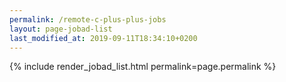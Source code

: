 ```yaml
---
permalink: /remote-c-plus-plus-jobs
layout: page-jobad-list
last_modified_at: 2019-09-11T18:34:10+0200
---
```

{% include render_jobad_list.html permalink=page.permalink %}
